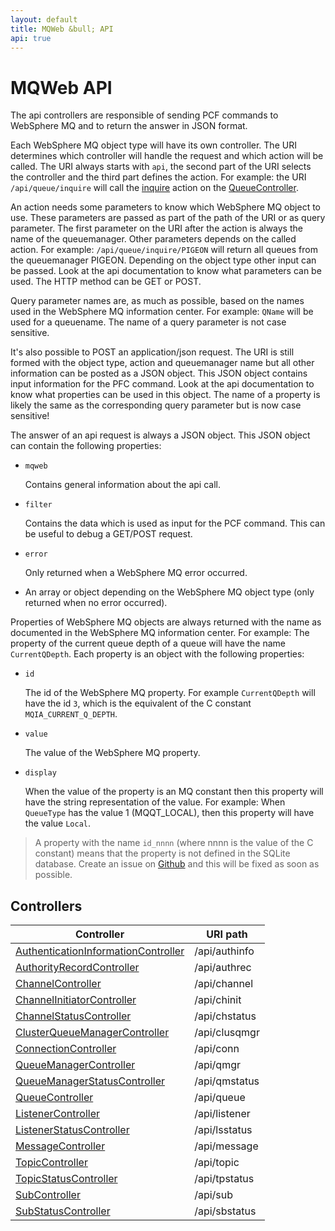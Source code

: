 ```yaml
---
layout: default
title: MQWeb &bull; API
api: true
---
```


MQWeb API
=========

The api controllers are responsible of sending PCF commands to WebSphere MQ 
and to return the answer in JSON format.

Each WebSphere MQ object type will have its own controller. The URI determines 
which controller will handle the request and which action will be called. The 
URI always starts with `api`, the second part of the URI selects the controller 
and the third part defines the action. For example: the URI `/api/queue/inquire` 
will call the [inquire](queue.html#inquire) action on the 
[QueueController](queue.html). 

An action needs some parameters to know which WebSphere MQ object to use. These 
parameters are passed as part of the path of the URI or as query parameter. 
The first parameter on the URI after the action is always the name of the 
queuemanager. Other parameters depends on the called action.
For example: `/api/queue/inquire/PIGEON` will return all queues from the queuemanager 
PIGEON. Depending on the object type other input can be passed. Look at the api
documentation to know what parameters can be used. The HTTP method can be GET or POST.

Query parameter names are, as much as possible, based on the names used in the
WebSphere MQ information center. For example: `QName` will be used for a queuename.
The name of a query parameter is not case sensitive.

It's also possible to POST an application/json request. The URI is still formed
with the object type, action and queuemanager name but all other information can be
posted as a JSON object. This JSON object contains input information for the PFC 
command. Look at the api documentation to know what properties can be used in 
this object. The name of a property is likely the same as the corresponding 
query parameter but is now case sensitive!

The answer of an api request is always a JSON object. This JSON object can contain the
following properties:

+ `mqweb`

  Contains general information about the api call.

+ `filter`

  Contains the data which is used as input for the PCF command. This can be 
  useful to debug a GET/POST request.

+ `error`

  Only returned when a WebSphere MQ error occurred.

+ An array or object depending on the WebSphere MQ object type (only returned when 
  no error occurred).

Properties of WebSphere MQ objects are always returned with the name as documented 
in the WebSphere MQ information center. For example: The property of the current 
queue depth of a queue will have the name `CurrentQDepth`. Each property is an
object with the following properties:

+ `id`

  The id of the WebSphere MQ property. For example `CurrentQDepth` will have the
  id `3`, which is the equivalent of the C constant `MQIA_CURRENT_Q_DEPTH`.

+ `value`

  The value of the WebSphere MQ property.

+ `display`

  When the value of the property is an MQ constant then this property will have
  the string representation of the value. For example: When `QueueType` has the
  value 1 (MQQT_LOCAL), then this property will have the value `Local`. 

> A property with the name `id_nnnn` (where nnnn is the value of the C constant) 
> means that the property is not defined in the SQLite database. Create an 
> issue on [Github](https://github.com/fbraem/mqweb/issues) and this will be 
> fixed as soon as possible.

Controllers
-----------

|Controller|URI path|
|----------|--------|
|[AuthenticationInformationController](authinfo.html)|/api/authinfo|
|[AuthorityRecordController](authrec.html)|/api/authrec|
|[ChannelController](channel.html)|/api/channel|
|[ChannelInitiatorController](chinit.html)|/api/chinit|
|[ChannelStatusController](chstatus.html)|/api/chstatus|
|[ClusterQueueManagerController](clusqmgr.html)|/api/clusqmgr|
|[ConnectionController](conn.html)|/api/conn|
|[QueueManagerController](qmgr.html)|/api/qmgr|
|[QueueManagerStatusController](qmstatus.html)|/api/qmstatus|
|[QueueController](queue.html)|/api/queue|
|[ListenerController](listener.html)|/api/listener|
|[ListenerStatusController](lsstatus.html)|/api/lsstatus|
|[MessageController](message.html)|/api/message|
|[TopicController](topic.html)|/api/topic|
|[TopicStatusController](tpstatus.html)|/api/tpstatus|
|[SubController](sub.html)|/api/sub|
|[SubStatusController](sbstatus.html)|/api/sbstatus|

